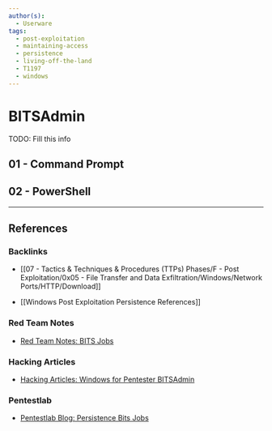 ```yaml
---
author(s):
  - Userware
tags:
  - post-exploitation
  - maintaining-access
  - persistence
  - living-off-the-land
  - T1197
  - windows
---
```

# BITSAdmin

TODO: Fill this info

## 01 - Command Prompt

## 02 - PowerShell

---
## References

### Backlinks

- [[07 - Tactics & Techniques & Procedures (TTPs) Phases/F - Post Exploitation/0x05 - File Transfer and Data Exfiltration/Windows/Network Ports/HTTP/Download]]

- [[Windows Post Exploitation Persistence References]]

### Red Team Notes

- [Red Team Notes: BITS Jobs](https://www.ired.team/offensive-security/persistence/t1197-bits-jobs)

### Hacking Articles

- [Hacking Articles: Windows for Pentester BITSAdmin](https://www.hackingarticles.in/windows-for-pentester-bitsadmin/)

### Pentestlab

- [Pentestlab Blog: Persistence Bits Jobs](https://pentestlab.blog/2019/10/30/persistence-bits-jobs/)